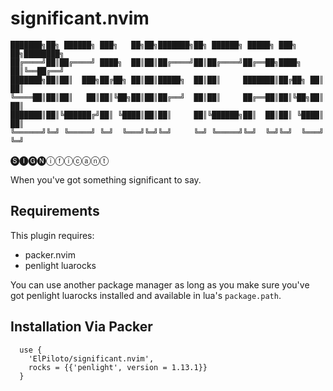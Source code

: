 # significant.nvim

```
███████╗██╗ ██████╗ ███╗   ██╗██╗███████╗██╗ ██████╗ █████╗ ███╗   ██╗████████╗
██╔════╝██║██╔════╝ ████╗  ██║██║██╔════╝██║██╔════╝██╔══██╗████╗  ██║╚══██╔══╝
███████╗██║██║  ███╗██╔██╗ ██║██║█████╗  ██║██║     ███████║██╔██╗ ██║   ██║   
╚════██║██║██║   ██║██║╚██╗██║██║██╔══╝  ██║██║     ██╔══██║██║╚██╗██║   ██║   
███████║██║╚██████╔╝██║ ╚████║██║██║     ██║╚██████╗██║  ██║██║ ╚████║   ██║   
╚══════╝╚═╝ ╚═════╝ ╚═╝  ╚═══╝╚═╝╚═╝     ╚═╝ ╚═════╝╚═╝  ╚═╝╚═╝  ╚═══╝   ╚═╝   
```

🅢🅘🅖🅝ⓘⓕⓘⓒⓐⓝⓣ

When you've got something significant to say.

## Requirements

This plugin requires:
* packer.nvim
* penlight luarocks

You can use another package manager as long as you make sure you've got
penlight luarocks installed and available in lua's `package.path`.

## Installation Via Packer

```
  use {
  	'ElPiloto/significant.nvim',
	rocks = {{'penlight', version = 1.13.1}}
  }
```
